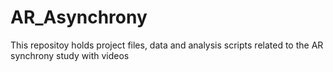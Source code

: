 # AR_Asynchrony
This repositoy holds project files, data and analysis scripts related to the AR synchrony study with videos
